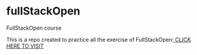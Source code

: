 # fullStackOpen
FullStackOpen course

This is a repo created to practice all the exercise of FullStackOpen:<a href="https://fullstackopen.com/es/"> CLICK HERE TO VISIT </a>
